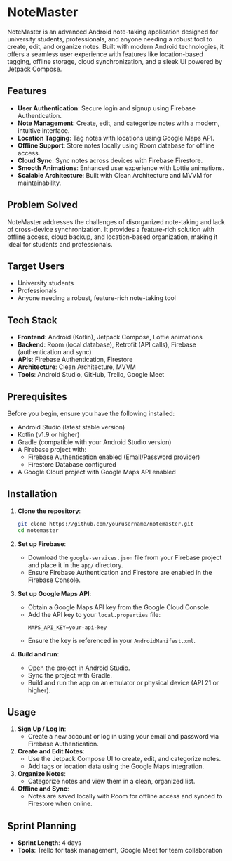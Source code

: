 # NoteMaster

NoteMaster is an advanced Android note-taking application designed for university students,
professionals, and anyone needing a robust tool to create, edit, and organize notes. Built with
modern Android technologies, it offers a seamless user experience with features like location-based
tagging, offline storage, cloud synchronization, and a sleek UI powered by Jetpack Compose.

## Features

- **User Authentication**: Secure login and signup using Firebase Authentication.
- **Note Management**: Create, edit, and categorize notes with a modern, intuitive interface.
- **Location Tagging**: Tag notes with locations using Google Maps API.
- **Offline Support**: Store notes locally using Room database for offline access.
- **Cloud Sync**: Sync notes across devices with Firebase Firestore.
- **Smooth Animations**: Enhanced user experience with Lottie animations.
- **Scalable Architecture**: Built with Clean Architecture and MVVM for maintainability.

## Problem Solved

NoteMaster addresses the challenges of disorganized note-taking and lack of cross-device
synchronization. It provides a feature-rich solution with offline access, cloud backup, and
location-based organization, making it ideal for students and professionals.

## Target Users

- University students
- Professionals
- Anyone needing a robust, feature-rich note-taking tool

## Tech Stack

- **Frontend**: Android (Kotlin), Jetpack Compose, Lottie animations
- **Backend**: Room (local database), Retrofit (API calls), Firebase (authentication and sync)
- **APIs**: Firebase Authentication, Firestore
- **Architecture**: Clean Architecture, MVVM
- **Tools**: Android Studio, GitHub, Trello, Google Meet

## Prerequisites

Before you begin, ensure you have the following installed:

- Android Studio (latest stable version)
- Kotlin (v1.9 or higher)
- Gradle (compatible with your Android Studio version)
- A Firebase project with:
    - Firebase Authentication enabled (Email/Password provider)
    - Firestore Database configured
- A Google Cloud project with Google Maps API enabled

## Installation

1. **Clone the repository**:
   ```bash
   git clone https://github.com/yourusername/notemaster.git
   cd notemaster
   ```

2. **Set up Firebase**:
    - Download the `google-services.json` file from your Firebase project and place it in the `app/`
      directory.
    - Ensure Firebase Authentication and Firestore are enabled in the Firebase Console.

3. **Set up Google Maps API**:
    - Obtain a Google Maps API key from the Google Cloud Console.
    - Add the API key to your `local.properties` file:
      ```properties
      MAPS_API_KEY=your-api-key
      ```
    - Ensure the key is referenced in your `AndroidManifest.xml`.

4. **Build and run**:
    - Open the project in Android Studio.
    - Sync the project with Gradle.
    - Build and run the app on an emulator or physical device (API 21 or higher).

## Usage

1. **Sign Up / Log In**:
    - Create a new account or log in using your email and password via Firebase Authentication.
2. **Create and Edit Notes**:
    - Use the Jetpack Compose UI to create, edit, and categorize notes.
    - Add tags or location data using the Google Maps integration.
3. **Organize Notes**:
    - Categorize notes and view them in a clean, organized list.
4. **Offline and Sync**:
    - Notes are saved locally with Room for offline access and synced to Firestore when online.

## Sprint Planning

- **Sprint Length**: 4 days
- **Tools**: Trello for task management, Google Meet for team collaboration
